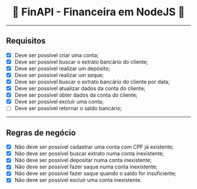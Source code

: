 <h1 align="center">🚀 FinAPI - Financeira em NodeJS 🚀</h1>

---

## Requisitos

- [x] Deve ser possível criar uma conta;
- [x] Deve ser possível buscar o extrato bancário do cliente;
- [x] Deve ser possível realizar um depósito;
- [x] Deve ser possível realizar um seque;
- [x] Deve ser possível buscar o extrato bancário do cliente por data;
- [x] Deve ser possível atualizar dados da conta do cliente;
- [x] Deve ser possível obter dados da conta do cliente;
- [x] Deve ser possível excluir uma conta;
- [ ] Deve ser possível retornar o saldo bancário;

---

## Regras de negócio

- [x] Não deve ser possível cadastrar uma conta com CPF já existente;
- [x] Não deve ser possível buscar extrato numa conta inexistente;
- [x] Não deve ser possível depositar numa conta inexistente;
- [x] Não deve ser possível fazer saque numa conta inexistente;
- [x] Não deve ser possível fazer saque quando o saldo for insuficiente;
- [x] Não deve ser possível excluir uma conta inexistente.

